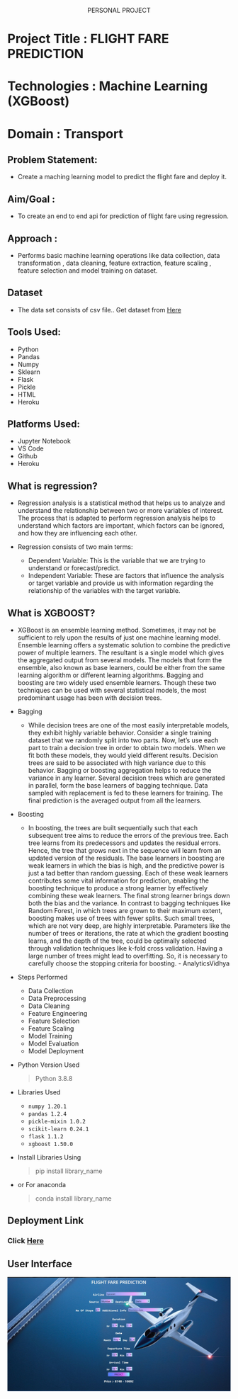 <p align="center" >
    PERSONAL PROJECT
  </p>

# Project Title : FLIGHT FARE PREDICTION
# Technologies : Machine Learning (XGBoost)
# Domain : Transport


## Problem Statement:
* Create a maching learning model to predict the flight fare and deploy it.


## Aim/Goal :
* To create an end to end api for prediction of flight fare using regression.

## Approach :
* Performs basic machine learning operations like data collection, data transformation , data cleaning, feature extraction, feature scaling , feature selection and model training on dataset. 

## Dataset
* The data set consists of csv file.. Get dataset from [Here](https://www.kaggle.com/nikhilmittal/flight-fare-prediction-mh)





## Tools Used:
  * Python 
  * Pandas
  * Numpy
  * Sklearn
  * Flask
  * Pickle
  * HTML
  * Heroku




## Platforms Used:
*  Jupyter Notebook
*  VS Code
*  Github
*  Heroku


## What is regression?
* Regression analysis is a statistical method that helps us to analyze and understand the relationship between two or more variables of interest. The process that is adapted to perform regression analysis helps to understand which factors are important, which factors can be ignored, and how they are influencing each other.

* Regression consists of two main terms:
  * Dependent Variable: This is the variable that we are trying to understand or forecast/predict.
  * Independent Variable: These are factors that influence the analysis or target variable and provide us with information regarding the relationship of the variables with the target variable.

## What is XGBOOST?
* XGBoost is an ensemble learning method. Sometimes, it may not be sufficient to rely upon the results of just one machine learning model. Ensemble learning offers a systematic solution to combine the predictive power of multiple learners. The resultant is a single model which gives the aggregated output from several models. The models that form the ensemble, also known as base learners, could be either from the same learning algorithm or different learning algorithms. Bagging and boosting are two widely used ensemble learners. Though these two techniques can be used with several statistical models, the most predominant usage has been with decision trees.
 
* Bagging
  * While decision trees are one of the most easily interpretable models, they exhibit highly variable behavior. Consider a single training dataset that we randomly split into two parts. Now, let’s use each part to train a decision tree in order to obtain two models. When we fit both these models, they would yield different results. Decision trees are said to be associated with high variance due to this behavior. Bagging or boosting aggregation helps to reduce the variance in any learner. Several decision trees which are generated in parallel, form the base learners of bagging technique. Data sampled with replacement is fed to these learners for training. The final prediction is the averaged output from all the learners.

* Boosting
  * In boosting, the trees are built sequentially such that each subsequent tree aims to reduce the errors of the previous tree. Each tree learns from its predecessors and updates the residual errors. Hence, the tree that grows next in the sequence will learn from an updated version of the residuals. The base learners in boosting are weak learners in which the bias is high, and the predictive power is just a tad better than random guessing. Each of these weak learners contributes some vital information for prediction, enabling the boosting technique to produce a strong learner by effectively combining these weak learners. The final strong learner brings down both the bias and the variance. In contrast to bagging techniques like Random Forest, in which trees are grown to their maximum extent, boosting makes use of trees with fewer splits. Such small trees, which are not very deep, are highly interpretable. Parameters like the number of trees or iterations, the rate at which the gradient boosting learns, and the depth of the tree, could be optimally selected through validation techniques like k-fold cross validation. Having a large number of trees might lead to overfitting. So, it is necessary to carefully choose the stopping criteria for boosting. - AnalyticsVidhya


* Steps Performed
  * Data Collection
  * Data Preprocessing 
  * Data Cleaning
  * Feature Engineering
  * Feature Selection
  * Feature Scaling
  * Model Training
  * Model Evaluation
  * Model Deployment


* Python Version Used
  > Python 3.8.8
* Libraries Used

  * `numpy 1.20.1`
  * `pandas 1.2.4`
  * `pickle-mixin 1.0.2`
  * `scikit-learn 0.24.1`
  * `flask 1.1.2`
  * `xgboost 1.50.0`

* Install Libraries Using
  > pip install library_name

* or For anaconda
  > conda install library_name


## Deployment Link
### Click [Here](https://flight-fare-prediction-an.herokuapp.com/)


## User Interface

![](https://github.com/adityanaranje/FLIGHT-FARE-PREDICTION/blob/main/static/flight.jpg)
